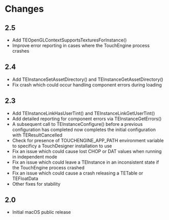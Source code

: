 # Changes

## 2.5

* Add TEOpenGLContextSupportsTexturesForInstance()
* Improve error reporting in cases where the TouchEngine process crashes

## 2.4

* Add TEInstanceSetAssetDirectory() and TEInstanceGetAssetDirectory()
* Fix crash which could occur handling component errors during loading

## 2.3

* Add TEInstanceLinkHasUserTint() and TEInstanceLinkGetUserTint()
* Add detailed reporting for component errors via TEInstanceGetErrors()
* A subsequent call to TEInstanceConfigure() before a previous configuration has completed now completes the initial configuration with TEResultCancelled
* Check for presence of TOUCHENGINE_APP_PATH environment variable to specificy a TouchDesigner installation to use
* Fix an issue which could cause lost CHOP or DAT values when running in independent mode
* Fix an issue which could leave a TEInstance in an inconsistent state if the TouchEngine process crashed
* Fix an issue which could cause a crash releasing a TETable or TEFloatData
* Other fixes for stability

## 2.0

* Initial macOS public release
